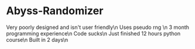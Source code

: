 # Abyss-Randomizer
Very poorly designed and isn't user friendly\n
Uses pseudo rng \n
3 month programming experience\n
Code sucks\n
Just finished 12 hours python course\n
Built in 2 days\n
